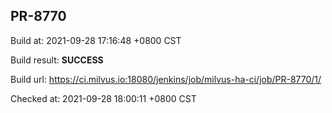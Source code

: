 <h2><a name="pr-8770" class="anchor" href="#pr-8770" rel="nofollow" aria-hidden="true"><span class="octicon octicon-link"></span></a>PR-8770</h2>

<p>Build at: 2021-09-28 17:16:48 +0800 CST</p>

<p>Build result: <strong>SUCCESS</strong></p>

<p>Build url: <a href="https://ci.milvus.io:18080/jenkins/job/milvus-ha-ci/job/PR-8770/1/" rel="nofollow">https://ci.milvus.io:18080/jenkins/job/milvus-ha-ci/job/PR-8770/1/</a></p>

<p>Checked at: 2021-09-28 18:00:11 +0800 CST</p>
